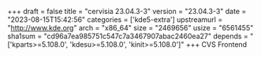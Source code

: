 +++
draft = false
title = "cervisia 23.04.3-3"
version = "23.04.3-3"
date = "2023-08-15T15:42:56"
categories = ['kde5-extra']
upstreamurl = "http://www.kde.org"
arch = "x86_64"
size = "2469656"
usize = "6561455"
sha1sum = "cd96a7ea985751c547c7a3467907abac2460ea27"
depends = "['kparts>=5.108.0', 'kdesu>=5.108.0', 'kinit>=5.108.0']"
+++
CVS Frontend